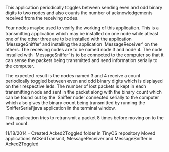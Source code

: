 This application periodically toggles between sending even and odd binary digits to two nodes and also counts the number of acknowledgements received from the receiving nodes.

Four nodes maybe used to verify the working of this application. This is a transmitting application which may be installed on one node while atleast one of the other three are to be installed with the application 'MessageSniffer' and installing the application 'MessageReceiver' on the others. The receiving nodes are to be named node 3 and node 4. The node installed with 'MessageSniffer' is to be connected to the computer so that it can sense the packets being transmitted and send information serially to the computer.

The expected result is the nodes named 3 and 4 receive a count periodically toggled between even and odd binary digits which is displayed on their respective leds. The number of lost packets is kept in each transmitting node and sent in the packet along with the binary count which can be found out by the 'Sniffer node' connected serially to the computer which also gives the binary count being transmitted by running the 'SnifferSerial'java application in the terminal window.

This application tries to retransmit a packet 8 times before moving on to the next count.

11/18/2014 - Created Acked2Toggled folder in TinyOS repository
             Moved applications ACKedTransmit, MessageReceiver and MessageSniffer in Acked2Toggled
             
